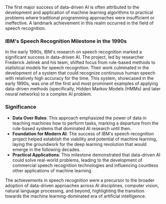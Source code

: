 The first major success of data-driven AI is often attributed to the development and application of machine learning algorithms to practical problems where traditional programming approaches were insufficient or ineffective. A landmark achievement in this realm occurred in the field of speech recognition.

### IBM's Speech Recognition Milestone in the 1990s

In the early 1990s, IBM's research on speech recognition marked a significant success in data-driven AI. The project, led by researcher Frederick Jelinek and his team, shifted focus from rule-based methods to statistical models for speech recognition. Their work culminated in the development of a system that could recognize continuous human speech with relatively high accuracy for the time. This system, showcased in the early 1990s, was one of the first and most prominent examples of applying data-driven methods (specifically, Hidden Markov Models (HMMs) and later neural networks) to a complex AI problem.

### Significance

- **Data Over Rules**: This approach emphasized the power of data in teaching machines how to perform tasks, marking a departure from the rule-based systems that dominated AI research until then.
- **Foundation for Modern AI**: The success of IBM's speech recognition project helped establish the viability and potential of machine learning, laying the groundwork for the deep learning revolution that would emerge in the following decades.
- **Practical Applications**: This milestone demonstrated that data-driven AI could solve real-world problems, leading to the development of commercial speech recognition technologies and influencing countless other applications of machine learning.

The achievements in speech recognition were a precursor to the broader adoption of data-driven approaches across AI disciplines,  computer vision, natural language processing, and beyond, highlighting the transition towards the machine learning-dominated era of artificial intelligence.
